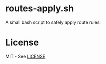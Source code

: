 routes-apply.sh
=======================
A small bash script to safely apply route rules.


# License
MIT - See [LICENSE](./LICENSE)
